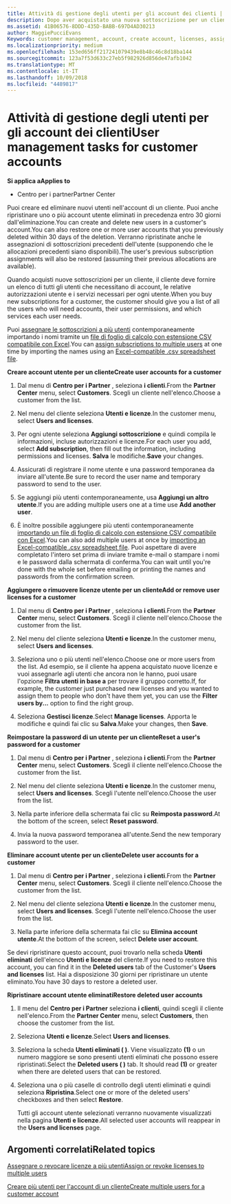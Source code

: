 ```yaml
---
title: Attività di gestione degli utenti per gli account dei clienti | Centro
description: Dopo aver acquistato una nuova sottoscrizione per un cliente, puoi assegnare licenze a utenti specifici.
ms.assetid: 41B06576-8DDD-435D-BABB-697D4AD30213
author: MaggiePucciEvans
Keywords: customer management, account, create account, licenses, assign license, user management, password, reset password, change password
ms.localizationpriority: medium
ms.openlocfilehash: 153ed656ff217241079439e8b48c46c8d18ba144
ms.sourcegitcommit: 123a7f53d633c27eb5f982926d856de47afb1042
ms.translationtype: MT
ms.contentlocale: it-IT
ms.lasthandoff: 10/09/2018
ms.locfileid: "4489817"
---
```

# <a name="user-management-tasks-for-customer-accounts"></a><span data-ttu-id="32b16-103">Attività di gestione degli utenti per gli account dei clienti</span><span class="sxs-lookup"><span data-stu-id="32b16-103">User management tasks for customer accounts</span></span>

**<span data-ttu-id="32b16-104">Si applica a</span><span class="sxs-lookup"><span data-stu-id="32b16-104">Applies to</span></span>**

-  <span data-ttu-id="32b16-105">Centro per i partner</span><span class="sxs-lookup"><span data-stu-id="32b16-105">Partner Center</span></span>



<span data-ttu-id="32b16-106">Puoi creare ed eliminare nuovi utenti nell'account di un cliente. Puoi anche ripristinare uno o più account utente eliminati in precedenza entro 30 giorni dall'eliminazione.</span><span class="sxs-lookup"><span data-stu-id="32b16-106">You can create and delete new users in a customer's account.You can also restore one or more user accounts that you previously deleted within 30 days of the deletion.</span></span> <span data-ttu-id="32b16-107">Verranno ripristinate anche le assegnazioni di sottoscrizioni precedenti dell'utente (supponendo che le allocazioni precedenti siano disponibili).</span><span class="sxs-lookup"><span data-stu-id="32b16-107">The user's previous subscription assignments will also be restored (assuming their previous allocations are available).</span></span>

<span data-ttu-id="32b16-108">Quando acquisti nuove sottoscrizioni per un cliente, il cliente deve fornire un elenco di tutti gli utenti che necessitano di account, le relative autorizzazioni utente e i servizi necessari per ogni utente.</span><span class="sxs-lookup"><span data-stu-id="32b16-108">When you buy new subscriptions for a customer,  the customer should give you a list of all the users who will need accounts, their user permissions, and which services each user needs.</span></span>  

<span data-ttu-id="32b16-109">Puoi [assegnare le sottoscrizioni a più utenti](bulk-license-provisioning-for-multiple-users.md) contemporaneamente importando i nomi tramite un [file di foglio di calcolo con estensione CSV compatibile con Excel](adding-multiple-users-to-a-customer-account.md).</span><span class="sxs-lookup"><span data-stu-id="32b16-109">You can [assign subscriptions to multiple users](bulk-license-provisioning-for-multiple-users.md) at one time by importing the names using an [Excel-compatible .csv spreadsheet file](adding-multiple-users-to-a-customer-account.md).</span></span>

<a href="" id="createuseraccounts"></a>
<span data-ttu-id="32b16-110">**Creare account utente per un cliente**</span><span class="sxs-lookup"><span data-stu-id="32b16-110">**Create user accounts for a customer**</span></span>

1.  <span data-ttu-id="32b16-111">Dal menu di **Centro per i Partner** , seleziona **i clienti**.</span><span class="sxs-lookup"><span data-stu-id="32b16-111">From the **Partner Center** menu, select **Customers**.</span></span> <span data-ttu-id="32b16-112">Scegli un cliente nell'elenco.</span><span class="sxs-lookup"><span data-stu-id="32b16-112">Choose a customer from the list.</span></span>

2.  <span data-ttu-id="32b16-113">Nel menu del cliente seleziona **Utenti e licenze**.</span><span class="sxs-lookup"><span data-stu-id="32b16-113">In the customer menu, select **Users and licenses**.</span></span>

3.  <span data-ttu-id="32b16-114">Per ogni utente seleziona **Aggiungi sottoscrizione** e quindi compila le informazioni, incluse autorizzazioni e licenze.</span><span class="sxs-lookup"><span data-stu-id="32b16-114">For each user you add, select **Add subscription**, then fill out the information, including permissions and licenses.</span></span> <span data-ttu-id="32b16-115">**Salva** le modifiche.</span><span class="sxs-lookup"><span data-stu-id="32b16-115">**Save** your changes.</span></span>

4.  <span data-ttu-id="32b16-116">Assicurati di registrare il nome utente e una password temporanea da inviare all'utente.</span><span class="sxs-lookup"><span data-stu-id="32b16-116">Be sure to record the user name and temporary password to send to the user.</span></span> 

5.  <span data-ttu-id="32b16-117">Se aggiungi più utenti contemporaneamente, usa **Aggiungi un altro utente**.</span><span class="sxs-lookup"><span data-stu-id="32b16-117">If you are adding multiple users one at a time use **Add another user**.</span></span> 

6. <span data-ttu-id="32b16-118">È inoltre possibile aggiungere più utenti contemporaneamente [importando un file di foglio di calcolo con estensione CSV compatibile con Excel](adding-multiple-users-to-a-customer-account.md).</span><span class="sxs-lookup"><span data-stu-id="32b16-118">You can also add multiple users at once by [importing an Excel-compatible .csv spreadsheet file](adding-multiple-users-to-a-customer-account.md).</span></span> <span data-ttu-id="32b16-119">Puoi aspettare di avere completato l'intero set prima di inviare tramite e-mail o stampare i nomi e le password dalla schermata di conferma.</span><span class="sxs-lookup"><span data-stu-id="32b16-119">You can wait until you're done with the whole set before emailing or printing the names and passwords from the confirmation screen.</span></span>

<a href="" id="userlicensing"></a>
<span data-ttu-id="32b16-120">**Aggiungere o rimuovere licenze utente per un cliente**</span><span class="sxs-lookup"><span data-stu-id="32b16-120">**Add or remove user licenses for a customer**</span></span>

1.  <span data-ttu-id="32b16-121">Dal menu di **Centro per i Partner** , seleziona **i clienti**.</span><span class="sxs-lookup"><span data-stu-id="32b16-121">From the **Partner Center** menu, select **Customers**.</span></span> <span data-ttu-id="32b16-122">Scegli il cliente nell'elenco.</span><span class="sxs-lookup"><span data-stu-id="32b16-122">Choose the customer from the list.</span></span>

2.  <span data-ttu-id="32b16-123">Nel menu del cliente seleziona **Utenti e licenze**.</span><span class="sxs-lookup"><span data-stu-id="32b16-123">In the customer menu, select **Users and licenses**.</span></span>

3.  <span data-ttu-id="32b16-124">Seleziona uno o più utenti nell'elenco.</span><span class="sxs-lookup"><span data-stu-id="32b16-124">Choose one or more users from the list.</span></span> <span data-ttu-id="32b16-125">Ad esempio, se il cliente ha appena acquistato nuove licenze e vuoi assegnarle agli utenti che ancora non le hanno, puoi usare l'opzione **Filtra utenti in base a** per trovare il gruppo corretto.</span><span class="sxs-lookup"><span data-stu-id="32b16-125">If, for example, the customer just purchased new licenses and you wanted to assign them to people who don't have them yet, you can use the **Filter users by...** option to find the right group.</span></span>

4.  <span data-ttu-id="32b16-126">Seleziona **Gestisci licenze**.</span><span class="sxs-lookup"><span data-stu-id="32b16-126">Select **Manage licenses**.</span></span> <span data-ttu-id="32b16-127">Apporta le modifiche e quindi fai clic su **Salva**.</span><span class="sxs-lookup"><span data-stu-id="32b16-127">Make your changes, then **Save**.</span></span>

<a href="" id="resetpassword"></a>
<span data-ttu-id="32b16-128">**Reimpostare la password di un utente per un cliente**</span><span class="sxs-lookup"><span data-stu-id="32b16-128">**Reset a user's password for a customer**</span></span>

1.  <span data-ttu-id="32b16-129">Dal menu di **Centro per i Partner** , seleziona **i clienti**.</span><span class="sxs-lookup"><span data-stu-id="32b16-129">From the **Partner Center** menu, select **Customers**.</span></span> <span data-ttu-id="32b16-130">Scegli il cliente nell'elenco.</span><span class="sxs-lookup"><span data-stu-id="32b16-130">Choose the customer from the list.</span></span>

2.  <span data-ttu-id="32b16-131">Nel menu del cliente seleziona **Utenti e licenze**.</span><span class="sxs-lookup"><span data-stu-id="32b16-131">In the customer menu, select **Users and licenses**.</span></span> <span data-ttu-id="32b16-132">Scegli l'utente nell'elenco.</span><span class="sxs-lookup"><span data-stu-id="32b16-132">Choose the user from the list.</span></span>

3.  <span data-ttu-id="32b16-133">Nella parte inferiore della schermata fai clic su **Reimposta password**.</span><span class="sxs-lookup"><span data-stu-id="32b16-133">At the bottom of the screen, select **Reset password**.</span></span> 

4.  <span data-ttu-id="32b16-134">Invia la nuova password temporanea all'utente.</span><span class="sxs-lookup"><span data-stu-id="32b16-134">Send the new temporary password to the user.</span></span>

<a href="" id="deleteuseraccounts"></a>
<span data-ttu-id="32b16-135">**Eliminare account utente per un cliente**</span><span class="sxs-lookup"><span data-stu-id="32b16-135">**Delete user accounts for a customer**</span></span>

1.  <span data-ttu-id="32b16-136">Dal menu di **Centro per i Partner** , seleziona **i clienti**.</span><span class="sxs-lookup"><span data-stu-id="32b16-136">From the **Partner Center** menu, select **Customers**.</span></span> <span data-ttu-id="32b16-137">Scegli il cliente nell'elenco.</span><span class="sxs-lookup"><span data-stu-id="32b16-137">Choose the customer from the list.</span></span>

2.  <span data-ttu-id="32b16-138">Nel menu del cliente seleziona **Utenti e licenze**.</span><span class="sxs-lookup"><span data-stu-id="32b16-138">In the customer menu, select **Users and licenses**.</span></span> <span data-ttu-id="32b16-139">Scegli l'utente nell'elenco.</span><span class="sxs-lookup"><span data-stu-id="32b16-139">Choose the user from the list.</span></span>

3.  <span data-ttu-id="32b16-140">Nella parte inferiore della schermata fai clic su **Elimina account utente**.</span><span class="sxs-lookup"><span data-stu-id="32b16-140">At the bottom of the screen, select **Delete user account**.</span></span>

<span data-ttu-id="32b16-141">Se devi ripristinare questo account, puoi trovarlo nella scheda **Utenti eliminati** dell'elenco **Utenti e licenze** del cliente.</span><span class="sxs-lookup"><span data-stu-id="32b16-141">If you need to restore this account, you can find it in the **Deleted users** tab of the Customer's **Users and licenses** list.</span></span> <span data-ttu-id="32b16-142">Hai a disposizione 30 giorni per ripristinare un utente eliminato.</span><span class="sxs-lookup"><span data-stu-id="32b16-142">You have 30 days to restore a deleted user.</span></span>

<a href="" id="restoreuseraccounts"></a>
<span data-ttu-id="32b16-143">**Ripristinare account utente eliminati**</span><span class="sxs-lookup"><span data-stu-id="32b16-143">**Restore deleted user accounts**</span></span>

1.  <span data-ttu-id="32b16-144">Il menu del **Centro per i Partner** seleziona **i clienti**, quindi scegli il cliente nell'elenco.</span><span class="sxs-lookup"><span data-stu-id="32b16-144">From the **Partner Center** menu, select **Customers**, then choose the customer from the list.</span></span>

2.  <span data-ttu-id="32b16-145">Seleziona **Utenti e licenze**.</span><span class="sxs-lookup"><span data-stu-id="32b16-145">Select **Users and licenses**.</span></span>

3.  <span data-ttu-id="32b16-146">Seleziona la scheda **Utenti eliminati ( )**. Viene visualizzato **(1)** o un numero maggiore se sono presenti utenti eliminati che possono essere ripristinati.</span><span class="sxs-lookup"><span data-stu-id="32b16-146">Select the **Deleted users ( )** tab. It should read **(1)** or greater when there are deleted users that can be restored.</span></span>

4.  <span data-ttu-id="32b16-147">Seleziona una o più caselle di controllo degli utenti eliminati e quindi seleziona **Ripristina**.</span><span class="sxs-lookup"><span data-stu-id="32b16-147">Select one or more of the deleted users' checkboxes and then select **Restore**.</span></span>

    <span data-ttu-id="32b16-148">Tutti gli account utente selezionati verranno nuovamente visualizzati nella pagina **Utenti e licenze**.</span><span class="sxs-lookup"><span data-stu-id="32b16-148">All selected user accounts will reappear in the **Users and licenses** page.</span></span>

## <a name="related-topics"></a><span data-ttu-id="32b16-149">Argomenti correlati</span><span class="sxs-lookup"><span data-stu-id="32b16-149">Related topics</span></span>


[<span data-ttu-id="32b16-150">Assegnare o revocare licenze a più utenti</span><span class="sxs-lookup"><span data-stu-id="32b16-150">Assign or revoke licenses to multiple users</span></span>](bulk-license-provisioning-for-multiple-users.md)

[<span data-ttu-id="32b16-151">Creare più utenti per l'account di un cliente</span><span class="sxs-lookup"><span data-stu-id="32b16-151">Create multiple users for a customer account</span></span>](adding-multiple-users-to-a-customer-account.md)

 

 



